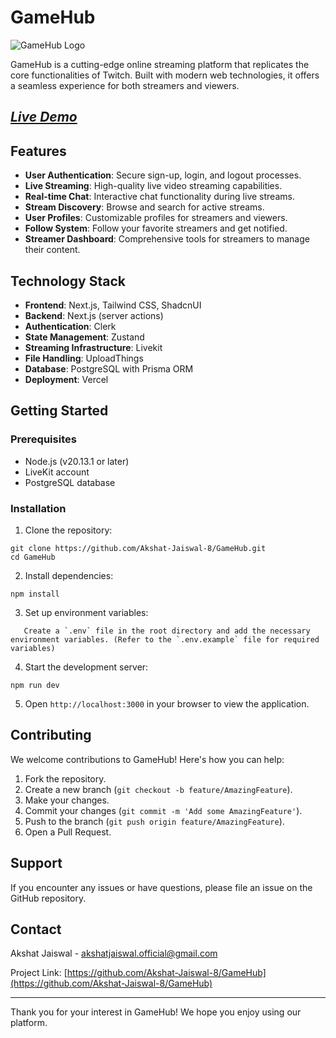 # GameHub

![GameHub Logo](https://github.com/user-attachments/assets/2dad800b-4788-4109-9f4c-1ab68dda5c39)

GameHub is a cutting-edge online streaming platform that replicates the core functionalities of Twitch. Built with modern web technologies, it offers a seamless experience for both streamers and viewers.

## [*Live Demo*](https://gamehub-akshat.vercel.app/)

## Features

- **User Authentication**: Secure sign-up, login, and logout processes.
- **Live Streaming**: High-quality live video streaming capabilities.
- **Real-time Chat**: Interactive chat functionality during live streams.
- **Stream Discovery**: Browse and search for active streams.
- **User Profiles**: Customizable profiles for streamers and viewers.
- **Follow System**: Follow your favorite streamers and get notified.
- **Streamer Dashboard**: Comprehensive tools for streamers to manage their content.

## Technology Stack

- **Frontend**: Next.js, Tailwind CSS, ShadcnUI
- **Backend**: Next.js (server actions)
- **Authentication**: Clerk
- **State Management**: Zustand
- **Streaming Infrastructure**: Livekit
- **File Handling**: UploadThings
- **Database**: PostgreSQL with Prisma ORM
- **Deployment**: Vercel

## Getting Started

### Prerequisites

- Node.js (v20.13.1 or later)
- LiveKit account
- PostgreSQL database

### Installation

1. Clone the repository:

```
git clone https://github.com/Akshat-Jaiswal-8/GameHub.git
cd GameHub
```
2. Install dependencies:
```
npm install
```
3. Set up environment variables:
```
   Create a `.env` file in the root directory and add the necessary environment variables. (Refer to the `.env.example` file for required variables)   
```

4. Start the development server:

```
npm run dev
```

5. Open `http://localhost:3000` in your browser to view the application.

## Contributing

We welcome contributions to GameHub! Here's how you can help:

1. Fork the repository.
2. Create a new branch (`git checkout -b feature/AmazingFeature`).
3. Make your changes.
4. Commit your changes (`git commit -m 'Add some AmazingFeature'`).
5. Push to the branch (`git push origin feature/AmazingFeature`).
6. Open a Pull Request.


## Support

If you encounter any issues or have questions, please file an issue on the GitHub repository.


## Contact

Akshat Jaiswal - [akshatjaiswal.official@gmail.com](mailto:akshatjaiswal.official@gmail.com)

Project Link: [https://github.com/Akshat-Jaiswal-8/GameHub](https://github.com/Akshat-Jaiswal-8/GameHub)

---

Thank you for your interest in GameHub! We hope you enjoy using our platform.
